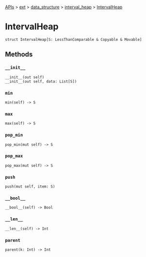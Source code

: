 [APIs](../../../index.md) > [ext](../../index.md) > [data_structure](../index.md) > [interval_heap](./index.md) > [IntervalHeap]()

# IntervalHeap

```
struct IntervalHeap[S: LessThanComparable & Copyable & Movable]
```

## Methods

### `__init__`

```
__init__(out self)
__init__(out self, data: List[S])
```

### `min`

```
min(self) -> S
```

### `max`

```
max(self) -> S
```

### `pop_min`

```
pop_min(mut self) -> S
```

### `pop_max`

```
pop_max(mut self) -> S
```

### `push`

```
push(mut self, item: S)
```

### `__bool__`

```
__bool__(self) -> Bool
```

### `__len__`

```
__len__(self) -> Int
```

### `parent`

```
parent(k: Int) -> Int
```

